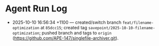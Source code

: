 # Agent Run Log

- 2025-10-10 16:56:34 +1100 — created/switch branch `feat/filename-optimization` at `85dcc15`; created tag `savepoint/2025-10-10-filename-optimization`; pushed branch and tags to `origin` (https://github.com/APE-147/singlefile-archiver.git).

